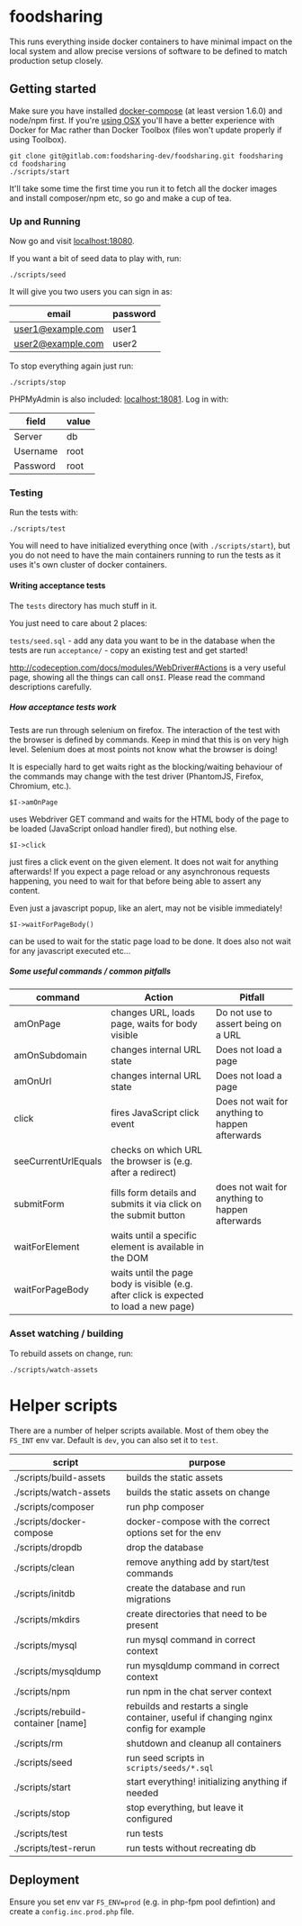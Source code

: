# foodsharing

This runs everything inside docker containers to have minimal impact on the local system and
allow precise versions of software to be defined to match production setup closely.

## Getting started

Make sure you have installed
[docker-compose](https://docs.docker.com/compose/install/) (at least version 1.6.0) and node/npm first.
If you're [using OSX](https://docs.docker.com/engine/installation/mac/)
you'll have a better experience with Docker for Mac rather than Docker Toolbox 
(files won't update properly if using Toolbox).

```
git clone git@gitlab.com:foodsharing-dev/foodsharing.git foodsharing
cd foodsharing
./scripts/start
```

It'll take some time the first time you run it to fetch all the docker images and 
install composer/npm etc, so go and make a cup of tea.

### Up and Running

Now go and visit [localhost:18080](http://localhost:18080).

If you want a bit of seed data to play with, run:

```
./scripts/seed
```

It will give you two users you can sign in as:

| email             | password |
|-------------------|----------|
| user1@example.com | user1    |
| user2@example.com | user2    |

To stop everything again just run:

```
./scripts/stop
```

PHPMyAdmin is also included: [localhost:18081](http://localhost:18081). Log in with:

| field | value |
|-------|-------|
| Server | db |
| Username | root |
| Password | root |

### Testing

Run the tests with:

```
./scripts/test
```

You will need to have initialized everything once (with `./scripts/start`),
but you do not need to have the main containers running to run the tests
as it uses it's own cluster of docker containers.

#### Writing acceptance tests

The `tests` directory has much stuff in it.

You just need to care about 2 places:

`tests/seed.sql` - add any data you want to be in the database when the tests are run
`acceptance/` - copy an existing test and get started!

http://codeception.com/docs/modules/WebDriver#Actions is a very useful page, showing all the things can call on`$I`.
Please read the command descriptions carefully.

##### How acceptance tests work

Tests are run through selenium on firefox.
The interaction of the test with the browser is defined by commands.
Keep in mind that this is on very high level.
Selenium does at most points not know what the browser is doing!

It is especially hard to get waits right as the blocking/waiting behaviour
of the commands may change with the test driver (PhantomJS, Firefox, Chromium, etc.).

```
$I->amOnPage
```
uses Webdriver GET command and waits for the HTML body of the page to be loaded (JavaScript onload handler fired),
but nothing else.

```
$I->click
```
just fires a click event on the given element. It does not wait for anything afterwards!
If you expect a page reload or any asynchronous requests happening, you need to wait for that before
being able to assert any content.

Even just a javascript popup, like an alert, may not be visible immediately!

```
$I->waitForPageBody()
```
can be used to wait for the static page load to be done.
It does also not wait for any javascript executed etc...

##### Some useful commands / common pitfalls

|command|Action|Pitfall|
|-------|------|-------|
|amOnPage|changes URL, loads page, waits for body visible|Do not use to assert being on a URL|
|amOnSubdomain|changes internal URL state|Does not load a page|
|amOnUrl|changes internal URL state|Does not load a page|
|click|fires JavaScript click event|Does not wait for anything to happen afterwards|
|seeCurrentUrlEquals|checks on which URL the browser is (e.g. after a redirect)||
|submitForm|fills form details and submits it via click on the submit button|does not wait for anything to happen afterwards|
|waitForElement|waits until a specific element is available in the DOM||
|waitForPageBody|waits until the page body is visible (e.g. after click is expected to load a new page)|


### Asset watching / building

To rebuild assets on change, run:

```
./scripts/watch-assets
```

# Helper scripts

There are a number of helper scripts available. Most of them obey the `FS_INT` env var. Default is `dev`, you can also set it to `test`.

| script | purpose |
|--------|---------|
| ./scripts/build-assets | builds the static assets |
| ./scripts/watch-assets | builds the static assets on change |
| ./scripts/composer | run php composer |
| ./scripts/docker-compose | docker-compose with the correct options set for the env |
| ./scripts/dropdb | drop the database |
| ./scripts/clean | remove anything add by start/test commands |
| ./scripts/initdb | create the database and run migrations |
| ./scripts/mkdirs | create directories that need to be present |
| ./scripts/mysql | run mysql command in correct context |
| ./scripts/mysqldump | run mysqldump command in correct context |
| ./scripts/npm | run npm in the chat server context |
| ./scripts/rebuild-container [name] | rebuilds and restarts a single container, useful if changing nginx config for example |
| ./scripts/rm | shutdown and cleanup all containers |
| ./scripts/seed | run seed scripts in `scripts/seeds/*.sql` |
| ./scripts/start| start everything! initializing anything if needed |
| ./scripts/stop | stop everything, but leave it configured |
| ./scripts/test | run tests |
| ./scripts/test-rerun | run tests without recreating db |

## Deployment

Ensure you set env var `FS_ENV=prod` (e.g. in php-fpm pool defintion)
and create a `config.inc.prod.php` file.
